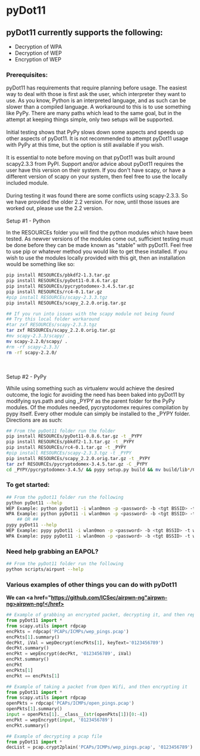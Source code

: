 # pyDot11

## pyDot11 currently supports the following:
* Decryption of WPA
* Decryption of WEP
* Encryption of WEP

### Prerequisites:
pyDot11 has requirements that require planning before usage.  The easiest way to deal with those is first ask the user, which interpreter they want to use.  As you know, Python is an interpreted language, and as such can be slower than a compiled language.  A workaround to this is to use something like PyPy.  There are many paths which lead to the same goal, but in the attempt at keeping things simple, only two setups will be supported.
</br></br>
Initial testing shows that PyPy slows down some aspects and speeds up other aspects of pyDot11.  It is not recommended to attempt pyDot11 usage with PyPy at this time, but the option is still available if you wish.
<br><br>
It is essential to note before moving on that pyDot11 was built around scapy2.3.3 from PyPI.  Support and/or advice about pyDot11 requires the user have this version on their system.  If you don't have scapy, or have a different version of scapy on your system, then feel free to use the locally included module.
</br></br>
During testing it was found there are some conflicts using scapy-2.3.3.  So we have provided the older 2.2 version.  For now, until those issues are worked out, please use the 2.2 version.
<br><br>
Setup #1 - Python
        
In the RESOURCEs folder you will find the python modules which have been tested.  As newver versions of the modules come out, sufficient testing must be done before they can be made known as "stable" with pyDot11.  Feel free to use pip or whatever method you would like to get these installed.  If you wish to use the modules locally provided with this git, then an installation would be something like so:
````bash
pip install RESOURCEs/pbkdf2-1.3.tar.gz
pip install RESOURCEs/pyDot11-0.8.6.tar.gz
pip install RESOURCEs/pycryptodomex-3.4.5.tar.gz
pip install RESOURCEs/rc4-0.1.tar.gz
#pip install RESOURCEs/scapy-2.3.3.tgz
pip install RESOURCEs/scapy_2.2.0.orig.tar.gz

## If you run into issues with the scapy module not being found
## Try this local folder workaround
#tar zxf RESOURCEs/scapy-2.3.3.tgz
tar zxf RESOURCEs/scapy_2.2.0.orig.tar.gz
#mv scapy-2.3.3/scapy/ .
mv scapy-2.2.0/scapy/ .
#rm -rf scapy-2.3.3/
rm -rf scapy-2.2.0/
````
<br><br>
Setup #2 - PyPy

While using something such as virtualenv would achieve the desired outcome, the logic for avoiding the need has been baked into pyDot11 by modifying sys.path and uing _PYPY as the parent folder for the PyPy modules.  Of the modules needed, pycryptodomex requires compilation by pypy itself.  Every other module can simply be installed to the _PYPY folder.  Directions are as such:
````bash
## From the pyDot11 folder run the folder
pip install RESOURCEs/pyDot11-0.8.6.tar.gz -t _PYPY
pip install RESOURCEs/pbkdf2-1.3.tar.gz -t _PYPY
pip install RESOURCEs/rc4-0.1.tar.gz -t _PYPY
#pip install RESOURCEs/scapy-2.3.3.tgz -t _PYPY
pip install RESOURCEs/scapy_2.2.0.orig.tar.gz -t _PYPY
tar zxf RESOURCEs/pycryptodomex-3.4.5.tar.gz -C _PYPY
cd _PYPY/pycryptodomex-3.4.5/ && pypy setup.py build && mv build/lib*/Cryptodome ../ && cd ../../ && rm -rf _PYPY/pycryptodomex-3.4.5/
````
### To get started: 
````bash
## From the pyDot11 folder run the following
python pyDot11 --help
WEP Example: python pyDot11 -i wlan0mon -p <password> -b <tgt BSSID> -t wep
WPA Example: python pyDot11 -i wlan0mon -p <password> -b <tgt BSSID> -t wpa -e <tgt ESSID>
    ## OR ##
pypy pyDot11 --help
WEP Example: pypy pyDot11 -i wlan0mon -p <password> -b <tgt BSSID> -t wep -o pypy
WPA Example: pypy pyDot11 -i wlan0mon -p <password> -b <tgt BSSID> -t wpa -e <tgt ESSID> -o pypy
````
### Need help grabbing an EAPOL?
````bash
## From the pyDot11 folder run the following
python scripts/airpunt --help
````
### Various examples of other things you can do with pyDot11
<strong>We can <a href="https://github.com/ICSec/airpwn-ng"airpwn-ng>airpwn-ng!</href></strong>
````python
## Example of grabbing an encrypted packet, decrypting it, and then replaying it
from pyDot11 import *
from scapy.utils import rdpcap
encPkts = rdpcap('PCAPs/ICMPs/wep_pings.pcap')
encPkts[1].summary()
decPkt, iVal = wepDecrypt(encPkts[1], keyText='0123456789')
decPkt.summary()
encPkt = wepEncrypt(decPkt, '0123456789', iVal)
encPkt.summary()
encPkt
encPkts[1]
encPkt == encPkts[1]
````

````python
## Example of taking a packet from Open Wifi, and then encrypting it
from pyDot11 import *
from scapy.utils import rdpcap
openPkts = rdpcap('PCAPs/ICMPs/open_pings.pcap')
openPkts[1].summary()
input = openPkts[1].__class__(str(openPkts[1])[0:-4])
encPkt = wepEncrypt(input, '0123456789')
encPkt.summary()
````

````python
## Example of decrypting a pcap file
from pyDot11 import *
decList = pcap.crypt2plain('PCAPs/ICMPs/wep_pings.pcap', '0123456789')
````
